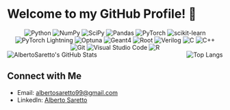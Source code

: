 # Welcome to my GitHub Profile! 👋

<div align="center">
  <img src="https://img.shields.io/badge/Python-3776AB?style=for-the-badge&logo=python&logoColor=white" alt="Python" />
  <img src="https://img.shields.io/badge/NumPy-013243?style=for-the-badge&logo=numpy&logoColor=white" alt="NumPy" />
  <img src="https://img.shields.io/badge/SciPy-8CAAE6?style=for-the-badge&logo=scipy&logoColor=white" alt="SciPy" />
  <img src="https://img.shields.io/badge/Pandas-150458?style=for-the-badge&logo=pandas&logoColor=white" alt="Pandas" />
  <img src="https://img.shields.io/badge/PyTorch-EE4C2C?style=for-the-badge&logo=pytorch&logoColor=white" alt="PyTorch" />
  <img src="https://img.shields.io/badge/scikit--learn-F7931E?style=for-the-badge&logo=scikit-learn&logoColor=white" alt="scikit-learn" />
  <img src="https://img.shields.io/badge/PyTorch_Lightning-792EE5?style=for-the-badge&logo=pytorch-lightning&logoColor=white" alt="PyTorch Lightning" />
  <img src="https://img.shields.io/badge/Optuna-002F9A?style=for-the-badge&logo=optuna&logoColor=white" alt="Optuna" />
  <img src="https://img.shields.io/badge/Geant4-336791?style=for-the-badge&logo=geant4&logoColor=white" alt="Geant4" />
  <img src="https://img.shields.io/badge/Root-000000?style=for-the-badge&logo=root&logoColor=white" alt="Root" />
  <img src="https://img.shields.io/badge/Verilog-00979D?style=for-the-badge&logo=verilog&logoColor=white" alt="Verilog" />
  <img src="https://img.shields.io/badge/C-A8B9CC?style=for-the-badge&logo=c&logoColor=white" alt="C" />
  <img src="https://img.shields.io/badge/C++-00599C?style=for-the-badge&logo=cplusplus&logoColor=white" alt="C++" />
  <img src="https://img.shields.io/badge/Git-F05032?style=for-the-badge&logo=git&logoColor=white" alt="Git" />
  <img src="https://img.shields.io/badge/Visual_Studio_Code-0078D4?style=for-the-badge&logo=visual-studio-code&logoColor=white" alt="Visual Studio Code" />
  <img src="https://img.shields.io/badge/R-276DC3?style=for-the-badge&logo=r&logoColor=white" alt="R" />
</div>


<div style="display: flex; justify-content: space-between;">
  <img src="https://github-readme-stats.vercel.app/api?username=AlbertoSaretto&show_icons=true&theme=radical" alt="AlbertoSaretto's GitHub Stats" />
  <img src="https://github-readme-stats.vercel.app/api/top-langs/?username=AlbertoSaretto&layout=compact" alt="Top Langs" />
</div>

## Connect with Me
- Email: [albertosaretto99@gmail.com](mailto:albertosaretto99@gmail.com)
- LinkedIn: [Alberto Saretto](https://www.linkedin.com/in/alberto-saretto-69ba95272/?trk=public_post_main-feed-card-text&originalSubdomain=it)


